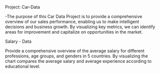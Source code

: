 Project: Car-Data 

-The purpose of this Car Data Project is to provide a comprehensive overview of our sales performance, enabling us to make intelligent decisions and business growth.
By visualizing key metrics, we can identify areas for improvement and capitalize on opportunities in the market.

Salary - Data 

Provide a comprehensive overview of the average salary for different professions, age groups, and genders in 5 countries.
By visualizing the chart compares the average salary and average experience according to educational level.
